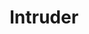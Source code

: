 ---
mission_id: intruder
editorsChoice:
title: "Intruder"
authors: 
    - "David Lovejoy"
date:
filename: "intruder.zip"
description: "You are tasked with infiltrating the Imperial base located in the Cluster Worlds at quadrant 3b-4,500.034. Not much in the way of intelligence information is known, you will be pretty well much on your own. Steal what ever you can and return to your ship."
heroImage:
levelReplaced:	SECBASE
difficulty: yes
bm:	yes
fme: no
wax: yes
three_do: yes
voc: yes
gmd: no
vue: no
lfd: yes
base: "New level from scratch" 
editors: "WDFUSE 2.1b"

---